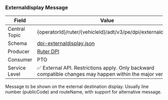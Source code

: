 ### Externaldisplay Message
| Field         | Value                                                                                                     |
|---------------|-----------------------------------------------------------------------------------------------------------|
| Central Topic | {operatorId}/ruter/{vehicleId}/adt/v3/pe/dpi/externaldisplay                                              |
| Schema        | [ dpi-externaldisplay.json ](json-schemas/pe/dpi/externaldisplay/dpi-externaldisplay.json)                |
| Producer      | [Ruter DPI](https://github.com/orgs/RuterNo/teams/dpi-team)                                               |
| Consumer      | PTO                                                                                                       |
| Service Level | ✅ External API. Restrictions apply. Only backward compatible changes may happen within the major version. |

Message to be shown on the external destination display. Usually line number (publicCode) and routeName, with support for alternative message.

